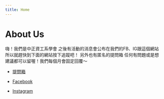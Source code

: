 ```yaml
---
title: Home
---
```


# About Us

 嗨！我們是中正資工系學會
 之後有活動的消息會公布在我們的FB、IG跟這個網站
 所以就趕快到下面的網站按下追蹤吧！
 另外也有匿名的提問箱
 任何有問題或是想建議都可以留喔！我們每個月會固定回覆～




* [提問箱](https://peing.net/zh-TW/ccucsie)

* [Facebook](https://www.facebook.com/CCUCSIE)

* [Instagram](https://www.instagram.com/ccucsie/)
